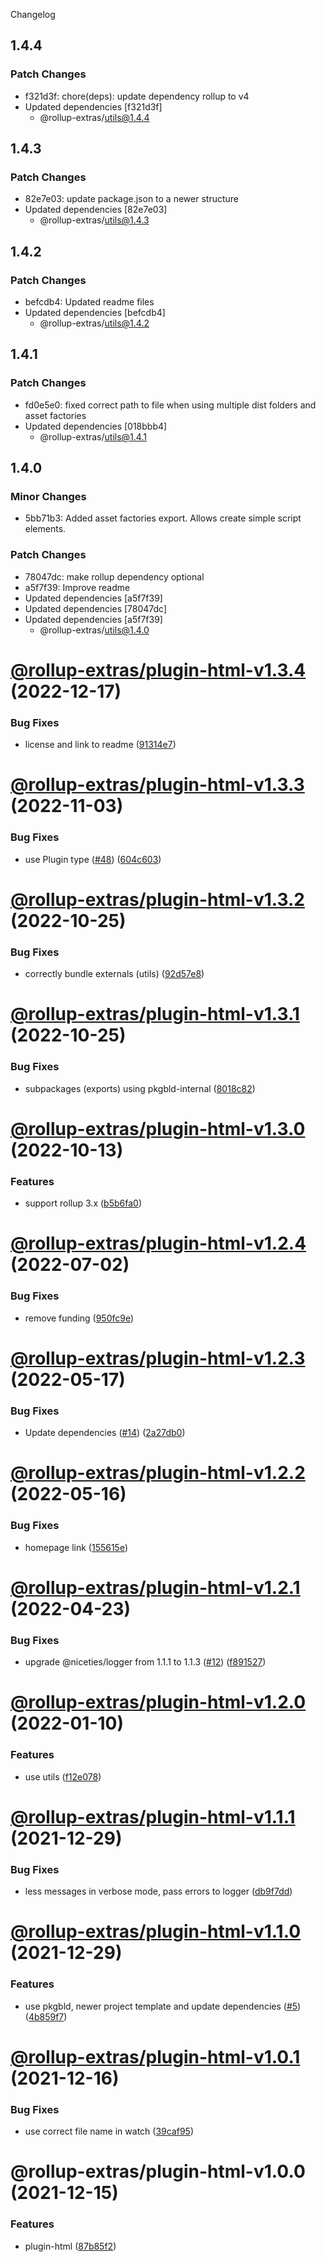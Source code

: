 Changelog

## 1.4.4

### Patch Changes

- f321d3f: chore(deps): update dependency rollup to v4
- Updated dependencies [f321d3f]
  - @rollup-extras/utils@1.4.4

## 1.4.3

### Patch Changes

- 82e7e03: update package.json to a newer structure
- Updated dependencies [82e7e03]
  - @rollup-extras/utils@1.4.3

## 1.4.2

### Patch Changes

- befcdb4: Updated readme files
- Updated dependencies [befcdb4]
  - @rollup-extras/utils@1.4.2

## 1.4.1

### Patch Changes

- fd0e5e0: fixed correct path to file when using multiple dist folders and asset factories
- Updated dependencies [018bbb4]
  - @rollup-extras/utils@1.4.1

## 1.4.0

### Minor Changes

- 5bb71b3: Added asset factories export. Allows create simple script elements.

### Patch Changes

- 78047dc: make rollup dependency optional
- a5f7f39: Improve readme
- Updated dependencies [a5f7f39]
- Updated dependencies [78047dc]
- Updated dependencies [a5f7f39]
  - @rollup-extras/utils@1.4.0

# [@rollup-extras/plugin-html-v1.3.4](https://github.com/kshutkin/rollup-extras/compare/@rollup-extras/plugin-html-v1.3.3...@rollup-extras/plugin-html-v1.3.4) (2022-12-17)

### Bug Fixes

- license and link to readme ([91314e7](https://github.com/kshutkin/rollup-extras/commit/91314e7d26a60fc9ff7898e19434b1061016ab40))

# [@rollup-extras/plugin-html-v1.3.3](https://github.com/kshutkin/rollup-extras/compare/@rollup-extras/plugin-html-v1.3.2...@rollup-extras/plugin-html-v1.3.3) (2022-11-03)

### Bug Fixes

- use Plugin type ([#48](https://github.com/kshutkin/rollup-extras/issues/48)) ([604c603](https://github.com/kshutkin/rollup-extras/commit/604c60320bc1713a7cab229b9b66e372f7f1f922))

# [@rollup-extras/plugin-html-v1.3.2](https://github.com/kshutkin/rollup-extras/compare/@rollup-extras/plugin-html-v1.3.1...@rollup-extras/plugin-html-v1.3.2) (2022-10-25)

### Bug Fixes

- correctly bundle externals (utils) ([92d57e8](https://github.com/kshutkin/rollup-extras/commit/92d57e89added20a06c7d46b7e29f5bda6d2c869))

# [@rollup-extras/plugin-html-v1.3.1](https://github.com/kshutkin/rollup-extras/compare/@rollup-extras/plugin-html-v1.3.0...@rollup-extras/plugin-html-v1.3.1) (2022-10-25)

### Bug Fixes

- subpackages (exports) using pkgbld-internal ([8018c82](https://github.com/kshutkin/rollup-extras/commit/8018c82fd23aceaf64ea18ea7e6ce46a932a1508))

# [@rollup-extras/plugin-html-v1.3.0](https://github.com/kshutkin/rollup-extras/compare/@rollup-extras/plugin-html-v1.2.4...@rollup-extras/plugin-html-v1.3.0) (2022-10-13)

### Features

- support rollup 3.x ([b5b6fa0](https://github.com/kshutkin/rollup-extras/commit/b5b6fa08bc7ed6846b8d1404d14d96365a8cab02))

# [@rollup-extras/plugin-html-v1.2.4](https://github.com/kshutkin/rollup-extras/compare/@rollup-extras/plugin-html-v1.2.3...@rollup-extras/plugin-html-v1.2.4) (2022-07-02)

### Bug Fixes

- remove funding ([950fc9e](https://github.com/kshutkin/rollup-extras/commit/950fc9e7a3d0c0dc264f7dbe593294aec9717cf1))

# [@rollup-extras/plugin-html-v1.2.3](https://github.com/kshutkin/rollup-extras/compare/@rollup-extras/plugin-html-v1.2.2...@rollup-extras/plugin-html-v1.2.3) (2022-05-17)

### Bug Fixes

- Update dependencies ([#14](https://github.com/kshutkin/rollup-extras/issues/14)) ([2a27db0](https://github.com/kshutkin/rollup-extras/commit/2a27db04bb31c73d4480a6d0a42006b588f8c19d))

# [@rollup-extras/plugin-html-v1.2.2](https://github.com/kshutkin/rollup-extras/compare/@rollup-extras/plugin-html-v1.2.1...@rollup-extras/plugin-html-v1.2.2) (2022-05-16)

### Bug Fixes

- homepage link ([155615e](https://github.com/kshutkin/rollup-extras/commit/155615e0129e6247d45925589bd8133b56fc088d))

# [@rollup-extras/plugin-html-v1.2.1](https://github.com/kshutkin/rollup-extras/compare/@rollup-extras/plugin-html-v1.2.0...@rollup-extras/plugin-html-v1.2.1) (2022-04-23)

### Bug Fixes

- upgrade @niceties/logger from 1.1.1 to 1.1.3 ([#12](https://github.com/kshutkin/rollup-extras/issues/12)) ([f891527](https://github.com/kshutkin/rollup-extras/commit/f8915271fcdd3269f1b1b7336ec1128e37c6ad1b))

# [@rollup-extras/plugin-html-v1.2.0](https://github.com/kshutkin/rollup-extras/compare/@rollup-extras/plugin-html-v1.1.1...@rollup-extras/plugin-html-v1.2.0) (2022-01-10)

### Features

- use utils ([f12e078](https://github.com/kshutkin/rollup-extras/commit/f12e078b09d09c140a12f6a8d849976f35796485))

# [@rollup-extras/plugin-html-v1.1.1](https://github.com/kshutkin/rollup-extras/compare/@rollup-extras/plugin-html-v1.1.0...@rollup-extras/plugin-html-v1.1.1) (2021-12-29)

### Bug Fixes

- less messages in verbose mode, pass errors to logger ([db9f7dd](https://github.com/kshutkin/rollup-extras/commit/db9f7dd995c03c62031700771afa26e4e76cc475))

# [@rollup-extras/plugin-html-v1.1.0](https://github.com/kshutkin/rollup-extras/compare/@rollup-extras/plugin-html-v1.0.1...@rollup-extras/plugin-html-v1.1.0) (2021-12-29)

### Features

- use pkgbld, newer project template and update dependencies ([#5](https://github.com/kshutkin/rollup-extras/issues/5)) ([4b859f7](https://github.com/kshutkin/rollup-extras/commit/4b859f742269edf685548006ab6733884ad29910))

# [@rollup-extras/plugin-html-v1.0.1](https://github.com/kshutkin/rollup-extras/compare/@rollup-extras/plugin-html-v1.0.0...@rollup-extras/plugin-html-v1.0.1) (2021-12-16)

### Bug Fixes

- use correct file name in watch ([39caf95](https://github.com/kshutkin/rollup-extras/commit/39caf9584e0ec1a4831be28a878bc98ec117b6de))

# @rollup-extras/plugin-html-v1.0.0 (2021-12-15)

### Features

- plugin-html ([87b85f2](https://github.com/kshutkin/rollup-extras/commit/87b85f24429499e4d5cda687661e5bb4aa2abcb0))
